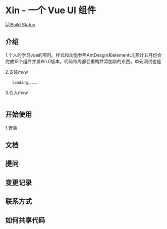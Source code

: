 # Xin - 一个 Vue UI 组件

[![Build Status](https://www.travis-ci.org/jumodada/My-Vue-Wheel.svg?branch=master)](https://www.travis-ci.org/jumodada/My-Vue-Wheel)

## 介绍
1.个人的学习vue的项目。样式和功能参照AntDesgin和elementUI,预计五月份会完成15个组件并发布1.0版本。代码每周都会重构并添加新的东西，单元测试也是

   2.安装mvw
   ```
      loading。。。。。
   ```     

   3.引入mvw
   ```
  
   ```
   

## 开始使用
  1.安装

## 文档

## 提问

## 变更记录

## 联系方式

## 如何共享代码




